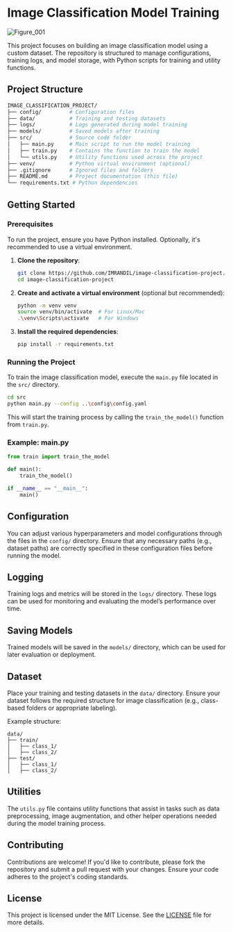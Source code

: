 # Image Classification Model Training

![Figure_001](https://github.com/user-attachments/assets/7857f003-656b-41d4-ba76-30172133ae62)


This project focuses on building an image classification model using a custom dataset. The repository is structured to manage configurations, training logs, and model storage, with Python scripts for training and utility functions.

## Project Structure

```bash
IMAGE_CLASSIFICATION_PROJECT/
├── config/         # Configuration files
├── data/           # Training and testing datasets
├── logs/           # Logs generated during model training
├── models/         # Saved models after training
├── src/            # Source code folder
│   ├── main.py     # Main script to run the model training
│   ├── train.py    # Contains the function to train the model
│   └── utils.py    # Utility functions used across the project
├── venv/           # Python virtual environment (optional)
├── .gitignore      # Ignored files and folders
├── README.md       # Project documentation (this file)
└── requirements.txt # Python dependencies
```

## Getting Started

### Prerequisites

To run the project, ensure you have Python installed. Optionally, it's recommended to use a virtual environment.

1. **Clone the repository**:
   ```bash
   git clone https://github.com/IMRANDIL/image-classification-project.git
   cd image-classification-project
   ```

2. **Create and activate a virtual environment** (optional but recommended):
   ```bash
   python -m venv venv
   source venv/bin/activate  # For Linux/Mac
   .\venv\Scripts\activate   # For Windows
   ```

3. **Install the required dependencies**:
   ```bash
   pip install -r requirements.txt
   ```

### Running the Project

To train the image classification model, execute the `main.py` file located in the `src/` directory.

```bash
cd src
python main.py --config ..\config\config.yaml
```

This will start the training process by calling the `train_the_model()` function from `train.py`.

### Example: main.py
```python
from train import train_the_model

def main():
    train_the_model()

if __name__ == "__main__":
    main()
```

## Configuration

You can adjust various hyperparameters and model configurations through the files in the `config/` directory. Ensure that any necessary paths (e.g., dataset paths) are correctly specified in these configuration files before running the model.

## Logging

Training logs and metrics will be stored in the `logs/` directory. These logs can be used for monitoring and evaluating the model’s performance over time.

## Saving Models

Trained models will be saved in the `models/` directory, which can be used for later evaluation or deployment.

## Dataset

Place your training and testing datasets in the `data/` directory. Ensure your dataset follows the required structure for image classification (e.g., class-based folders or appropriate labeling).

Example structure:
```
data/
├── train/
│   ├── class_1/
│   ├── class_2/
├── test/
│   ├── class_1/
│   ├── class_2/
```

## Utilities

The `utils.py` file contains utility functions that assist in tasks such as data preprocessing, image augmentation, and other helper operations needed during the model training process.

## Contributing

Contributions are welcome! If you'd like to contribute, please fork the repository and submit a pull request with your changes. Ensure your code adheres to the project's coding standards.

## License

This project is licensed under the MIT License. See the [LICENSE](LICENSE) file for more details.

